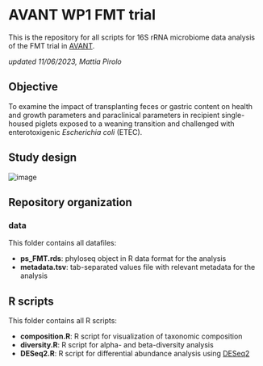 # AVANT WP1 FMT trial
This is the repository for all scripts for 16S rRNA microbiome data analysis of the FMT trial in [AVANT](https://avant-project.eu/).

*updated 11/06/2023, Mattia Pirolo*

## Objective
To examine the impact of transplanting feces or gastric content on health and growth parameters and paraclinical parameters in recipient single-housed piglets exposed to a weaning transition and challenged with enterotoxigenic *Escherichia coli* (ETEC).

## Study design
![image](https://github.com/mpirolo/Pilot-repository-16S/assets/54710620/c3fb1634-d19b-4120-b716-2d2f963cc0e7)

## Repository organization
### data
This folder contains all datafiles:
- **ps_FMT.rds**: phyloseq object in R data format for the analysis
- **metadata.tsv**: tab-separated values file with relevant metadata for the analysis
## R scripts
This folder contains all R scripts:
- **composition.R**: R script for visualization of taxonomic composition
- **diversity.R**: R script for alpha- and beta-diversity analysis
- **DESeq2.R**: R script for differential abundance analysis using [DESeq2](https://bioconductor.org/packages/release/bioc/html/DESeq2.html)
